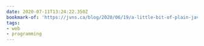 ```yaml
---
date: 2020-07-11T13:24:22.350Z
bookmark-of: 'https://jvns.ca/blog/2020/06/19/a-little-bit-of-plain-javascript-can-do-a-lot/'
tags:
- web
- programming
---
```



